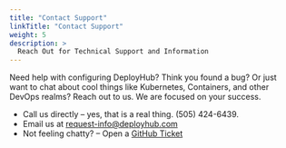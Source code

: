 ```yaml
---
title: "Contact Support"
linkTitle: "Contact Support"
weight: 5
description: >
  Reach Out for Technical Support and Information
---
```


Need help with configuring DeployHub? Think you found a bug? Or just want to chat about cool things like Kubernetes, Containers, and other DevOps realms? Reach out to us. We are focused on your success.

- Call us directly – yes, that is a real thing. (505) 424-6439.
- Email us at [request-info@deployhub.com](mailto:request-info@deployhub.com)
- Not feeling chatty? – Open a [GitHub Ticket](https://github.com/DeployHubProject/DeployHub-Pro/issues)
